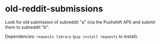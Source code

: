 # old-reddit-submissions
Look for old submission of subreddit "a" (via the Pushshift API) and submit them to subreddit "b".

Dependencies: ```requests library``` (```pip install requests``` to install).

